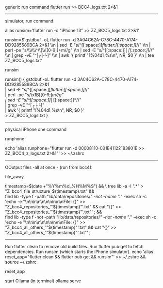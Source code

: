 generic run command
flutter run >> BCC4_logs.txt 2>&1

-------------------------------------------------------------------------------------------------------------------------

simulator, run command

alias runsim='flutter run -d "iPhone 13" >> ZZ_BCC5_logs.txt 2>&1'

runsim=$'gstdbuf -oL flutter run -d 3A04C62A-C78C-4470-A174-DD9285589BCA 2>&1 \\\n  | sed -E "s/^[[:space:]]*flutter:[[:space:]]*//" \\\n  | perl -pe "s/\\\\\\\\\\\\^\\\\[\\\\[[0-9;]+m//g" \\\n  | sed -E "s/^[[:space:]]*│[[:space:]]*//" \\\n  | grep -vE "^[┌├└]" \\\n  | awk \'{ printf "[%04d] %s\\n", NR, $0 }\' \\\n  | tee ZZ_BCC5_logs.txt'


runsim

runsim() {
  gstdbuf -oL flutter run -d 3A04C62A-C78C-4470-A174-DD9285589BCA 2>&1 \
    | sed -E "s/^[[:space:]]*flutter:[[:space:]]*//" \
    | perl -pe "s/\x1B\[[0-9;]*m//g" \
    | sed -E "s/^[[:space:]]*│[[:space:]]*//" \
    | grep -vE "^[┌├└]" \
    | awk '{ printf "[%04d] %s\n", NR, $0 }' \
    > ZZ_BCC5_logs.txt
}



-------------------------------------------------------------------------------------------------------------------------


physical iPhone one command

runphone

echo 'alias runphone="flutter run -d 00008110-001E41122183801E >> ZZ_BCC4_z_logs.txt 2>&1"' >> ~/.zshrc



-------------------------------------------------------------------------------------------------------------------------

OOutput files -all at once - (run from bcc4):

file_away

timestamp=$(date +"%Y%m%d_%H%M%S") && \
tree lib -a -I ".*" > "Z_bcc4_file_structure_${timestamp}.txt" && \
find lib -type f -path "lib/data/repositories/*" -not -name ".*" -exec sh -c 'echo -e "\n\n\n\n\n\n\n\n\n\nFile: {}" >> "Z_bcc4_repositories_'"${timestamp}"'.txt" && cat "{}" >> "Z_bcc4_repositories_'"${timestamp}"'.txt"' \; && \
find lib -type f -not -path "lib/data/repositories/*" -not -name ".*" -exec sh -c 'echo -e "\n\n\n\n\n\n\n\n\n\nFile: {}" >> "Z_bcc4_all_others_'"${timestamp}"'.txt" && cat "{}" >> "Z_bcc4_all_others_'"${timestamp}"'.txt"' \;


-------------------------------------------------------------------------------------------------------------------------



Run flutter clean to remove old build files.
Run flutter pub get to fetch dependencies.
Run runsim (which starts the iPhone simulator).
echo 'alias reset_app="flutter clean && flutter pub get && runsim"' >> ~/.zshrc && source ~/.zshrc

reset_app


start Ollama (in terminal)
ollama serve
